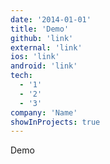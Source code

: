 ```yaml
---
date: '2014-01-01'
title: 'Demo'
github: 'link'
external: 'link'
ios: 'link'
android: 'link'
tech:
  - '1'
  - '2'
  - '3'
company: 'Name'
showInProjects: true
---
```

Demo 